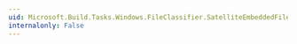 ```yaml
---
uid: Microsoft.Build.Tasks.Windows.FileClassifier.SatelliteEmbeddedFiles
internalonly: False
---
```

